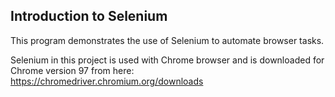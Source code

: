 ## Introduction to Selenium
This program demonstrates the use of Selenium to automate browser tasks.

Selenium in this project is used with Chrome browser and is downloaded for Chrome version 97 from here: https://chromedriver.chromium.org/downloads
